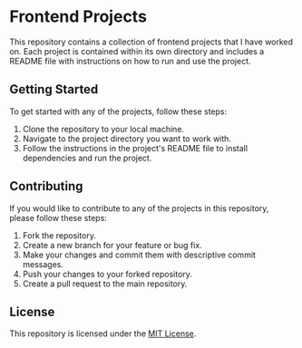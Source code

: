 # Frontend Projects

This repository contains a collection of frontend projects that I have worked on. Each project is contained within its own directory and includes a README file with instructions on how to run and use the project.

## Getting Started

To get started with any of the projects, follow these steps:

1. Clone the repository to your local machine.
2. Navigate to the project directory you want to work with.
3. Follow the instructions in the project's README file to install dependencies and run the project.

## Contributing

If you would like to contribute to any of the projects in this repository, please follow these steps:

1. Fork the repository.
2. Create a new branch for your feature or bug fix.
3. Make your changes and commit them with descriptive commit messages.
4. Push your changes to your forked repository.
5. Create a pull request to the main repository.

## License

This repository is licensed under the [MIT License](LICENSE).
